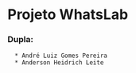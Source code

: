 # Projeto WhatsLab

   ### Dupla: 
      * André Luiz Gomes Pereira
      * Anderson Heidrich Leite
